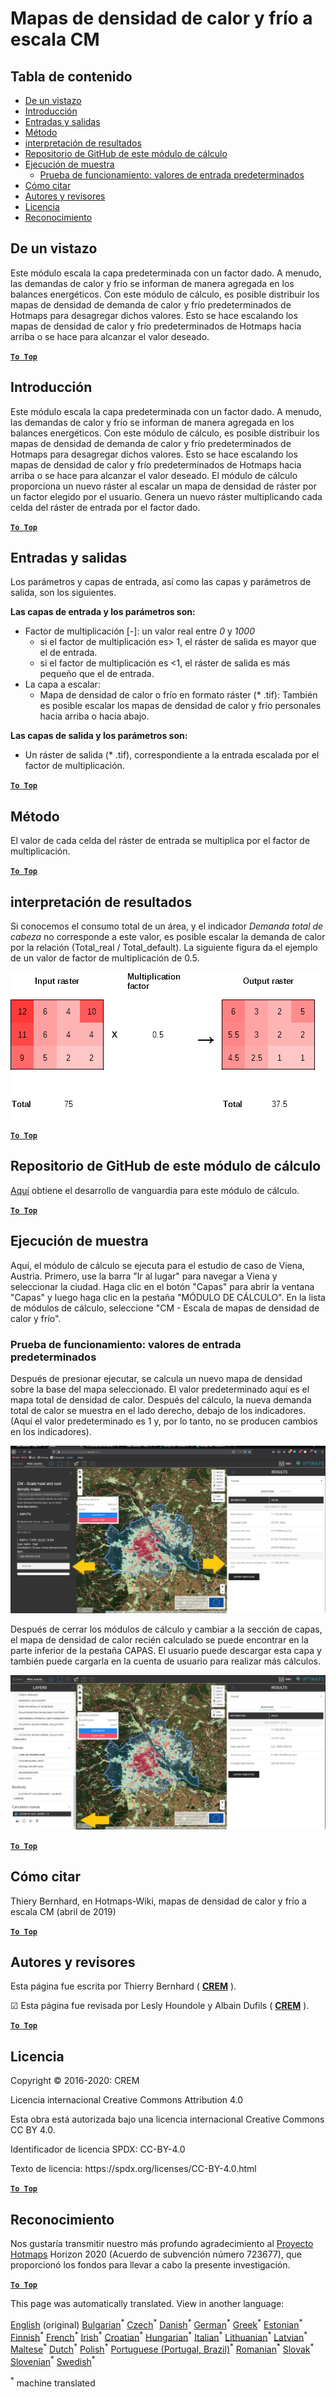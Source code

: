 <h1><a class="anchor" id="cm-scale-heat-and-cool-density-maps" href="#cm-scale-heat-and-cool-density-maps"><i class="fa fa-link"></i></a>Mapas de densidad de calor y frío a escala CM</h1><h2><a class="anchor" id="table-of-contents" href="#table-of-contents"><i class="fa fa-link"></i></a> Tabla de contenido</h2><ul><li> <a href="#in-a-glance">De un vistazo</a></li><li> <a href="#introduction">Introducción</a></li><li> <a href="#inputs-and-outputs">Entradas y salidas</a></li><li> <a href="#method">Método</a></li><li> <a href="#interpretation-of-results">interpretación de resultados</a></li><li> <a href="#github-repository-of-this-calculation-module">Repositorio de GitHub de este módulo de cálculo</a></li><li> <a href="#sample-run">Ejecución de muestra</a><ul><li> <a href="#sample-run_test-run-default-input-values">Prueba de funcionamiento: valores de entrada predeterminados</a></li></ul></li><li> <a href="#how-to-cite">Cómo citar</a></li><li> <a href="#authors-and-reviewers">Autores y revisores</a></li><li> <a href="#license">Licencia</a></li><li> <a href="#acknowledgement">Reconocimiento</a></li></ul><h2><a class="anchor" id="in-a-glance" href="#in-a-glance"><i class="fa fa-link"></i></a> De un vistazo</h2><p> Este módulo escala la capa predeterminada con un factor dado. A menudo, las demandas de calor y frío se informan de manera agregada en los balances energéticos. Con este módulo de cálculo, es posible distribuir los mapas de densidad de demanda de calor y frío predeterminados de Hotmaps para desagregar dichos valores. Esto se hace escalando los mapas de densidad de calor y frío predeterminados de Hotmaps hacia arriba o se hace para alcanzar el valor deseado.</p><p> <a href="#table-of-contents"><strong><code>To Top</code></strong></a></p><h2><a class="anchor" id="introduction" href="#introduction"><i class="fa fa-link"></i></a> Introducción</h2><p> Este módulo escala la capa predeterminada con un factor dado. A menudo, las demandas de calor y frío se informan de manera agregada en los balances energéticos. Con este módulo de cálculo, es posible distribuir los mapas de densidad de demanda de calor y frío predeterminados de Hotmaps para desagregar dichos valores. Esto se hace escalando los mapas de densidad de calor y frío predeterminados de Hotmaps hacia arriba o se hace para alcanzar el valor deseado. El módulo de cálculo proporciona un nuevo ráster al escalar un mapa de densidad de ráster por un factor elegido por el usuario. Genera un nuevo ráster multiplicando cada celda del ráster de entrada por el factor dado.</p><p> <a href="#table-of-contents"><strong><code>To Top</code></strong></a></p><h2><a class="anchor" id="inputs-and-outputs" href="#inputs-and-outputs"><i class="fa fa-link"></i></a> Entradas y salidas</h2><p> Los parámetros y capas de entrada, así como las capas y parámetros de salida, son los siguientes.</p><p> <strong>Las capas de entrada y los parámetros son:</strong></p><ul><li> Factor de multiplicación [-]: un valor real entre <em><em>0</em></em> y <em><em>1000</em></em><ul><li> si el factor de multiplicación es&gt; 1, el ráster de salida es mayor que el de entrada.</li><li> si el factor de multiplicación es &lt;1, el ráster de salida es más pequeño que el de entrada.</li></ul></li><li> La capa a escalar:<ul><li> Mapa de densidad de calor o frío en formato ráster (* .tif): También es posible escalar los mapas de densidad de calor y frío personales hacia arriba o hacia abajo.</li></ul></li></ul><p> <strong>Las capas de salida y los parámetros son:</strong></p><ul><li> Un ráster de salida (* .tif), correspondiente a la entrada escalada por el factor de multiplicación.</li></ul><p> <a href="#table-of-contents"><strong><code>To Top</code></strong></a></p><h2><a class="anchor" id="method" href="#method"><i class="fa fa-link"></i></a> Método</h2><p> El valor de cada celda del ráster de entrada se multiplica por el factor de multiplicación.</p><p> <a href="#table-of-contents"><strong><code>To Top</code></strong></a></p><h2><a class="anchor" id="interpretation-of-results" href="#interpretation-of-results"><i class="fa fa-link"></i></a> interpretación de resultados</h2><p> Si conocemos el consumo total de un área, y el indicador <em>Demanda total de cabeza</em> no corresponde a este valor, es posible escalar la demanda de calor por la relación (Total_real / Total_default). La siguiente figura da el ejemplo de un valor de factor de multiplicación de 0.5.</p><img alt="Fig. 1-0" src="/images/Wiki_CM_scale.png" title="Nombra la sesión de ejecución"/><p> <a href="#table-of-contents"><strong><code>To Top</code></strong></a></p><h2><a class="anchor" id="github-repository-of-this-calculation-module" href="#github-repository-of-this-calculation-module"><i class="fa fa-link"></i></a> Repositorio de GitHub de este módulo de cálculo</h2><p> <a href="https://github.com/HotMaps/base_calculation_module">Aquí</a> obtiene el desarrollo de vanguardia para este módulo de cálculo.</p><p> <a href="#table-of-contents"><strong><code>To Top</code></strong></a></p><h2><a class="anchor" id="sample-run" href="#sample-run"><i class="fa fa-link"></i></a> Ejecución de muestra</h2><p> Aquí, el módulo de cálculo se ejecuta para el estudio de caso de Viena, Austria. Primero, use la barra &quot;Ir al lugar&quot; para navegar a Viena y seleccionar la ciudad. Haga clic en el botón &quot;Capas&quot; para abrir la ventana &quot;Capas&quot; y luego haga clic en la pestaña &quot;MÓDULO DE CÁLCULO&quot;. En la lista de módulos de cálculo, seleccione &quot;CM - Escala de mapas de densidad de calor y frío&quot;.</p><h3><a class="anchor" id="test-run--default-input-values" href="#test-run--default-input-values"><i class="fa fa-link"></i></a> Prueba de funcionamiento: valores de entrada predeterminados</h3><p> Después de presionar ejecutar, se calcula un nuevo mapa de densidad sobre la base del mapa seleccionado. El valor predeterminado aquí es el mapa total de densidad de calor. Después del cálculo, la nueva demanda total de calor se muestra en el lado derecho, debajo de los indicadores. (Aquí el valor predeterminado es 1 y, por lo tanto, no se producen cambios en los indicadores).</p><img src="/en/CM-Scale-heat-and-cool-density-maps/picture1.jpg"/><p> Después de cerrar los módulos de cálculo y cambiar a la sección de capas, el mapa de densidad de calor recién calculado se puede encontrar en la parte inferior de la pestaña CAPAS. El usuario puede descargar esta capa y también puede cargarla en la cuenta de usuario para realizar más cálculos.</p><img src="/en/CM-Scale-heat-and-cool-density-maps/picture2.jpg"/><p> <a href="#table-of-contents"><strong><code>To Top</code></strong></a></p><h2><a class="anchor" id="how-to-cite" href="#how-to-cite"><i class="fa fa-link"></i></a> Cómo citar</h2><p> Thiery Bernhard, en Hotmaps-Wiki, mapas de densidad de calor y frío a escala CM (abril de 2019)</p><p> <a href="#table-of-contents"><strong><code>To Top</code></strong></a></p><h2><a class="anchor" id="authors-and-reviewers" href="#authors-and-reviewers"><i class="fa fa-link"></i></a> Autores y revisores</h2><p> Esta página fue escrita por Thierry Bernhard ( <strong><a href="https://www.crem.ch/">CREM</a></strong> ).</p><p> ☑ Esta página fue revisada por Lesly Houndole y Albain Dufils ( <strong><a href="https://www.crem.ch/">CREM</a></strong> ).</p><p> <a href="#table-of-contents"><strong><code>To Top</code></strong></a></p><h2><a class="anchor" id="license" href="#license"><i class="fa fa-link"></i></a> Licencia</h2><p> Copyright © 2016-2020: CREM</p><p> Licencia internacional Creative Commons Attribution 4.0</p><p> Esta obra está autorizada bajo una licencia internacional Creative Commons CC BY 4.0.</p><p> Identificador de licencia SPDX: CC-BY-4.0</p><p> Texto de licencia: https://spdx.org/licenses/CC-BY-4.0.html</p><p> <a href="#table-of-contents"><strong><code>To Top</code></strong></a></p><h2><a class="anchor" id="acknowledgement" href="#acknowledgement"><i class="fa fa-link"></i></a> Reconocimiento</h2><p> Nos gustaría transmitir nuestro más profundo agradecimiento al <a href="https://www.hotmaps-project.eu">Proyecto Hotmaps</a> Horizon 2020 (Acuerdo de subvención número 723677), que proporcionó los fondos para llevar a cabo la presente investigación.</p><p> <a href="#table-of-contents"><strong><code>To Top</code></strong></a></p>
<!--- THIS IS A SUPER UNIQUE IDENTIFIER -->

This page was automatically translated. View in another language:

[English](../en/CM-Scale-heat-and-cool-density-maps) (original) [Bulgarian](../bg/CM-Scale-heat-and-cool-density-maps)<sup>\*</sup> [Czech](../cs/CM-Scale-heat-and-cool-density-maps)<sup>\*</sup> [Danish](../da/CM-Scale-heat-and-cool-density-maps)<sup>\*</sup> [German](../de/CM-Scale-heat-and-cool-density-maps)<sup>\*</sup> [Greek](../el/CM-Scale-heat-and-cool-density-maps)<sup>\*</sup>  [Estonian](../et/CM-Scale-heat-and-cool-density-maps)<sup>\*</sup> [Finnish](../fi/CM-Scale-heat-and-cool-density-maps)<sup>\*</sup> [French](../fr/CM-Scale-heat-and-cool-density-maps)<sup>\*</sup> [Irish](../ga/CM-Scale-heat-and-cool-density-maps)<sup>\*</sup> [Croatian](../hr/CM-Scale-heat-and-cool-density-maps)<sup>\*</sup> [Hungarian](../hu/CM-Scale-heat-and-cool-density-maps)<sup>\*</sup> [Italian](../it/CM-Scale-heat-and-cool-density-maps)<sup>\*</sup> [Lithuanian](../lt/CM-Scale-heat-and-cool-density-maps)<sup>\*</sup> [Latvian](../lv/CM-Scale-heat-and-cool-density-maps)<sup>\*</sup> [Maltese](../mt/CM-Scale-heat-and-cool-density-maps)<sup>\*</sup> [Dutch](../nl/CM-Scale-heat-and-cool-density-maps)<sup>\*</sup> [Polish](../pl/CM-Scale-heat-and-cool-density-maps)<sup>\*</sup> [Portuguese (Portugal, Brazil)](../pt/CM-Scale-heat-and-cool-density-maps)<sup>\*</sup> [Romanian](../ro/CM-Scale-heat-and-cool-density-maps)<sup>\*</sup> [Slovak](../sk/CM-Scale-heat-and-cool-density-maps)<sup>\*</sup> [Slovenian](../sl/CM-Scale-heat-and-cool-density-maps)<sup>\*</sup> [Swedish](../sv/CM-Scale-heat-and-cool-density-maps)<sup>\*</sup> 

<sup>\*</sup> machine translated
